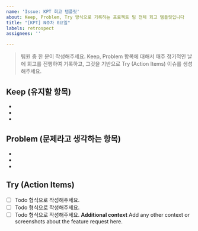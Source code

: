 ```yaml
---
name: 'Issue: KPT 회고 템플릿'
about: Keep, Problem, Try 방식으로 기록하는 프로젝트 팀 전체 회고 템플릿입니다
title: "[KPT] N주차 0요일"
labels: retrospect
assignees: ''

---
```


> 팀원 중 한 분이 작성해주세요.
> Keep, Problem 항목에 대해서 매주 정기적인 날에 회고를 진행하여 기록하고, 그것을 기반으로 Try (Action Items)  이슈를 생성해주세요.

## Keep (유지할 항목)
- 
- 
-

## Problem (문제라고 생각하는 항목)
-
-
-

## Try (Action Items)
- [ ] Todo 형식으로 작성해주세요.
- [ ] Todo 형식으로 작성해주세요.
- [ ] Todo 형식으로 작성해주세요.
**Additional context**
Add any other context or screenshots about the feature request here.
